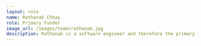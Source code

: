 ```yaml
---
layout: role
name: Rathanak Chhay
role: Primary Funder
image_url: /images/team/rathanak.jpg
description: Rathanak is a software engineer and therefore the primary funder of Bobasaur. When he can get away from the computer, he is the mastermind behind Bobasaur's critically acclaimed nom bao. His hobbies include playing badminton, sharing Cambodian food with his friends and Bobasaur customers, and paying for boba. His boba of choice is taro red bean with regular sugar.
---
```

